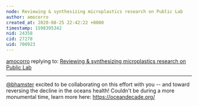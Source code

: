 ```yaml
---
node: Reviewing & synthesizing microplastics research on Public Lab
author: amocorro
created_at: 2020-08-25 22:42:22 +0000
timestamp: 1598395342
nid: 24358
cid: 27278
uid: 700923
---
```




[amocorro](../profile/amocorro) replying to: [Reviewing & synthesizing microplastics research on Public Lab](../notes/bhamster/08-19-2020/reviewing-synthesizing-microplastics-research-on-public-lab)

----
[@bhamster](/profile/bhamster) excited to be collaborating on this effort with you -- and toward reversing the decline in the oceans health! Couldn't be during a more monumental time, learn more here: https://oceandecade.org/